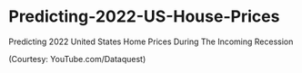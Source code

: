 # Predicting-2022-US-House-Prices
Predicting 2022 United States Home Prices During The Incoming Recession

(Courtesy: YouTube.com/Dataquest)
